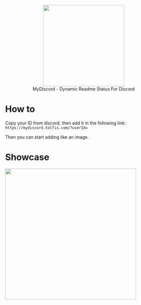 <p align="center">
  <img width="260" src="https://cdn.tolfix.com/images/TX-Small.png">
  <br/>
  MyDiscord - Dynamic Readme Status For Discord
</p>

# How to
Copy your ID from discord, then add it in the following link: `https://mydiscord.tolfix.com/?userId=`

Then you can start adding like an image.

# Showcase
<img width="420" src="https://mydiscord.tolfix.com/?userId=269870630738853888??" />
